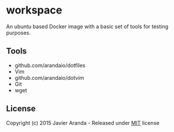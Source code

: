 # workspace

An ubuntu based Docker image with a basic set of tools for testing purposes.


## Tools

* github.com/arandaio/dotfiles
* Vim
* github.com/arandaio/dotvim
* Git
* wget


## License

Copyright (c) 2015 Javier Aranda - Released under [MIT](LICENSE) license
